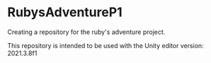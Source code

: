 # RubysAdventureP1
Creating a repository for the ruby's adventure project.

This repository is intended to be used with the Unity editor version: 2021.3.8f1
